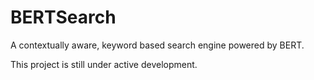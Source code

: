 # BERTSearch
A contextually aware, keyword based search engine powered by BERT.

This project is still under active development.
